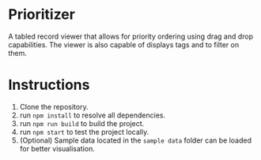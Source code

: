 # Prioritizer

A tabled record viewer that allows for priority ordering using drag and drop capabilities.
The viewer is also capable of displays tags and to filter on them.

# Instructions
1. Clone the repository.
2. run ```npm install``` to resolve all dependencies.
3. run ```npm run build``` to build the project.
4. run ```npm start``` to test the project locally.
5. (Optional) Sample data located in the ```sample data``` folder can be loaded for better visualisation.

